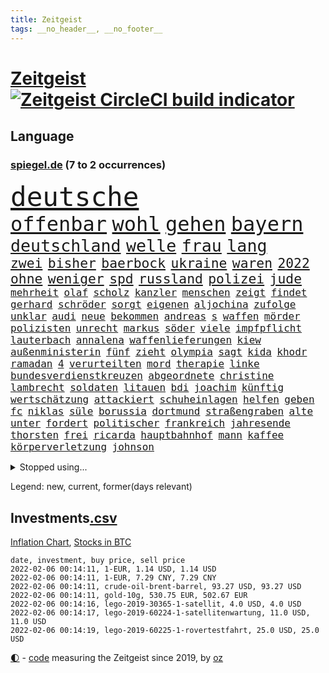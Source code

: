```yaml
---
title: Zeitgeist
tags: __no_header__, __no_footer__
---
```


# [Zeitgeist](https://oliz.io/zeitgeist/) [![Zeitgeist CircleCI build indicator](https://circleci.com/gh/ooz/zeitgeist.svg?style=shield)](https://circleci.com/gh/ooz/zeitgeist)

## Language

<h3><a href="https://www.spiegel.de" target="_blank">spiegel.de</a> (7 to 2 occurrences)</h3>
<p style="font-family:monospace">
<span style="font-size:32pt"><a href="news_links.html#deutsche" class="current">deutsche</a></span>
<br>
<span style="font-size:24pt"><a href="news_links.html#offenbar" class="current">offenbar</a></span>
<span style="font-size:24pt"><a href="news_links.html#wohl" class="current">wohl</a></span>
<span style="font-size:24pt"><a href="news_links.html#gehen" class="current">gehen</a></span>
<span style="font-size:24pt"><a href="news_links.html#bayern" class="current">bayern</a></span>
<br>
<span style="font-size:20pt"><a href="news_links.html#deutschland" class="current">deutschland</a></span>
<span style="font-size:20pt"><a href="news_links.html#welle" class="current">welle</a></span>
<span style="font-size:20pt"><a href="news_links.html#frau" class="current">frau</a></span>
<span style="font-size:20pt"><a href="news_links.html#lang" class="current">lang</a></span>
<br>
<span style="font-size:16pt"><a href="news_links.html#zwei" class="current">zwei</a></span>
<span style="font-size:16pt"><a href="news_links.html#bisher" class="current">bisher</a></span>
<span style="font-size:16pt"><a href="news_links.html#baerbock" class="current">baerbock</a></span>
<span style="font-size:16pt"><a href="news_links.html#ukraine" class="current">ukraine</a></span>
<span style="font-size:16pt"><a href="news_links.html#waren" class="current">waren</a></span>
<span style="font-size:16pt"><a href="news_links.html#2022" class="current">2022</a></span>
<span style="font-size:16pt"><a href="news_links.html#ohne" class="current">ohne</a></span>
<span style="font-size:16pt"><a href="news_links.html#weniger" class="current">weniger</a></span>
<span style="font-size:16pt"><a href="news_links.html#spd" class="current">spd</a></span>
<span style="font-size:16pt"><a href="news_links.html#russland" class="current">russland</a></span>
<span style="font-size:16pt"><a href="news_links.html#polizei" class="current">polizei</a></span>
<span style="font-size:16pt"><a href="news_links.html#jude" class="current">jude</a></span>
<br>
<span style="font-size:12pt"><a href="news_links.html#mehrheit" class="current">mehrheit</a></span>
<span style="font-size:12pt"><a href="news_links.html#olaf" class="current">olaf</a></span>
<span style="font-size:12pt"><a href="news_links.html#scholz" class="current">scholz</a></span>
<span style="font-size:12pt"><a href="news_links.html#kanzler" class="current">kanzler</a></span>
<span style="font-size:12pt"><a href="news_links.html#menschen" class="current">menschen</a></span>
<span style="font-size:12pt"><a href="news_links.html#zeigt" class="current">zeigt</a></span>
<span style="font-size:12pt"><a href="news_links.html#findet" class="current">findet</a></span>
<span style="font-size:12pt"><a href="news_links.html#gerhard" class="current">gerhard</a></span>
<span style="font-size:12pt"><a href="news_links.html#schröder" class="current">schröder</a></span>
<span style="font-size:12pt"><a href="news_links.html#sorgt" class="current">sorgt</a></span>
<span style="font-size:12pt"><a href="news_links.html#eigenen" class="current">eigenen</a></span>
<span style="font-size:12pt"><a href="news_links.html#aljochina" class="new">aljochina</a></span>
<span style="font-size:12pt"><a href="news_links.html#zufolge" class="current">zufolge</a></span>
<span style="font-size:12pt"><a href="news_links.html#unklar" class="current">unklar</a></span>
<span style="font-size:12pt"><a href="news_links.html#audi" class="current">audi</a></span>
<span style="font-size:12pt"><a href="news_links.html#neue" class="current">neue</a></span>
<span style="font-size:12pt"><a href="news_links.html#bekommen" class="current">bekommen</a></span>
<span style="font-size:12pt"><a href="news_links.html#andreas" class="current">andreas</a></span>
<span style="font-size:12pt"><a href="news_links.html#s" class="current">s</a></span>
<span style="font-size:12pt"><a href="news_links.html#waffen" class="current">waffen</a></span>
<span style="font-size:12pt"><a href="news_links.html#mörder" class="current">mörder</a></span>
<span style="font-size:12pt"><a href="news_links.html#polizisten" class="current">polizisten</a></span>
<span style="font-size:12pt"><a href="news_links.html#unrecht" class="current">unrecht</a></span>
<span style="font-size:12pt"><a href="news_links.html#markus" class="current">markus</a></span>
<span style="font-size:12pt"><a href="news_links.html#söder" class="current">söder</a></span>
<span style="font-size:12pt"><a href="news_links.html#viele" class="current">viele</a></span>
<span style="font-size:12pt"><a href="news_links.html#impfpflicht" class="current">impfpflicht</a></span>
<span style="font-size:12pt"><a href="news_links.html#lauterbach" class="current">lauterbach</a></span>
<span style="font-size:12pt"><a href="news_links.html#annalena" class="current">annalena</a></span>
<span style="font-size:12pt"><a href="news_links.html#waffenlieferungen" class="current">waffenlieferungen</a></span>
<span style="font-size:12pt"><a href="news_links.html#kiew" class="current">kiew</a></span>
<span style="font-size:12pt"><a href="news_links.html#außenministerin" class="current">außenministerin</a></span>
<span style="font-size:12pt"><a href="news_links.html#fünf" class="current">fünf</a></span>
<span style="font-size:12pt"><a href="news_links.html#zieht" class="current">zieht</a></span>
<span style="font-size:12pt"><a href="news_links.html#olympia" class="current">olympia</a></span>
<span style="font-size:12pt"><a href="news_links.html#sagt" class="current">sagt</a></span>
<span style="font-size:12pt"><a href="news_links.html#kida" class="new">kida</a></span>
<span style="font-size:12pt"><a href="news_links.html#khodr" class="new">khodr</a></span>
<span style="font-size:12pt"><a href="news_links.html#ramadan" class="new">ramadan</a></span>
<span style="font-size:12pt"><a href="news_links.html#4" class="current">4</a></span>
<span style="font-size:12pt"><a href="news_links.html#verurteilten" class="current">verurteilten</a></span>
<span style="font-size:12pt"><a href="news_links.html#mord" class="current">mord</a></span>
<span style="font-size:12pt"><a href="news_links.html#therapie" class="new">therapie</a></span>
<span style="font-size:12pt"><a href="news_links.html#linke" class="current">linke</a></span>
<span style="font-size:12pt"><a href="news_links.html#bundesverdienstkreuzen" class="new">bundesverdienstkreuzen</a></span>
<span style="font-size:12pt"><a href="news_links.html#abgeordnete" class="current">abgeordnete</a></span>
<span style="font-size:12pt"><a href="news_links.html#christine" class="current">christine</a></span>
<span style="font-size:12pt"><a href="news_links.html#lambrecht" class="current">lambrecht</a></span>
<span style="font-size:12pt"><a href="news_links.html#soldaten" class="current">soldaten</a></span>
<span style="font-size:12pt"><a href="news_links.html#litauen" class="current">litauen</a></span>
<span style="font-size:12pt"><a href="news_links.html#bdi" class="new">bdi</a></span>
<span style="font-size:12pt"><a href="news_links.html#joachim" class="current">joachim</a></span>
<span style="font-size:12pt"><a href="news_links.html#künftig" class="current">künftig</a></span>
<span style="font-size:12pt"><a href="news_links.html#wertschätzung" class="new">wertschätzung</a></span>
<span style="font-size:12pt"><a href="news_links.html#attackiert" class="current">attackiert</a></span>
<span style="font-size:12pt"><a href="news_links.html#schuheinlagen" class="new">schuheinlagen</a></span>
<span style="font-size:12pt"><a href="news_links.html#helfen" class="current">helfen</a></span>
<span style="font-size:12pt"><a href="news_links.html#geben" class="current">geben</a></span>
<span style="font-size:12pt"><a href="news_links.html#fc" class="current">fc</a></span>
<span style="font-size:12pt"><a href="news_links.html#niklas" class="current">niklas</a></span>
<span style="font-size:12pt"><a href="news_links.html#süle" class="current">süle</a></span>
<span style="font-size:12pt"><a href="news_links.html#borussia" class="current">borussia</a></span>
<span style="font-size:12pt"><a href="news_links.html#dortmund" class="current">dortmund</a></span>
<span style="font-size:12pt"><a href="news_links.html#straßengraben" class="new">straßengraben</a></span>
<span style="font-size:12pt"><a href="news_links.html#alte" class="current">alte</a></span>
<span style="font-size:12pt"><a href="news_links.html#unter" class="current">unter</a></span>
<span style="font-size:12pt"><a href="news_links.html#fordert" class="current">fordert</a></span>
<span style="font-size:12pt"><a href="news_links.html#politischer" class="current">politischer</a></span>
<span style="font-size:12pt"><a href="news_links.html#frankreich" class="current">frankreich</a></span>
<span style="font-size:12pt"><a href="news_links.html#jahresende" class="current">jahresende</a></span>
<span style="font-size:12pt"><a href="news_links.html#thorsten" class="current">thorsten</a></span>
<span style="font-size:12pt"><a href="news_links.html#frei" class="current">frei</a></span>
<span style="font-size:12pt"><a href="news_links.html#ricarda" class="current">ricarda</a></span>
<span style="font-size:12pt"><a href="news_links.html#hauptbahnhof" class="current">hauptbahnhof</a></span>
<span style="font-size:12pt"><a href="news_links.html#mann" class="current">mann</a></span>
<span style="font-size:12pt"><a href="news_links.html#kaffee" class="current">kaffee</a></span>
<span style="font-size:12pt"><a href="news_links.html#körperverletzung" class="current">körperverletzung</a></span>
<span style="font-size:12pt"><a href="news_links.html#johnson" class="current">johnson</a></span>
</p>
<details>
<summary>Stopped using...</summary>
<p class="former" style="font-size:12pt">
müssten(474) bar(473) becker(473) diskussion(473) entdeckte(473) haseloff(473) lebenslanger(473) main(473) aufgefordert(472) emma(472) kritiker(472) privaten(472) reiche(472) schlimmer(472) terroristen(472) badenwürttembergs(471) einzelne(471) hollywood(471) liege(471) morgen(471) paare(471) werk(471) froh(470) medizin(470) mordfall(470) streiks(470) zahlt(470) analyse(469) angeklagter(469) anscheinend(469) bildungsministerin(469) bitte(469) brachte(469) depressionen(469) dominiert(469) pariser(469) reformen(469) riss(469) teheran(469) aktien(468) beschluss(468) coronainfektionen(468) dach(468) ehre(468) erscheinen(468) gewissen(468) greta(468) kapitän(468) kolumne(468) la(468) schaltet(468) stärken(468) thunberg(468) belasten(467) beweisen(467) fließt(467) flüchtlinge(467) gewaltig(467) negativ(467) spdpolitikerin(467) umso(467) zeremonie(467) überrascht(467) arsenal(466) attentat(466) aufeinander(466) benzin(466) beteiligten(466) jahrzehnte(466) kanzleramt(466) konflikte(466) lukaschenko(466) messer(466) phase(466) quote(466) senken(466) unterschiedlich(466) wein(466) amerika(465) anschläge(465) bull(465) erfahrung(465) grünheide(465) moderator(465) niederlagen(465) normal(465) red(465) trauer(465) zusammenarbeit(465) zwillinge(465) 150(464) angesteckt(464) april(464) csuchef(464) endgültig(464) geschlagen(464) jobs(464) lionel(464) messi(464) natur(464) philippinen(464) rand(464) tweet(464) verbreitung(464) vorstand(464) vorübergehend(464) 99(463) beginnen(463) debatten(463) ermöglicht(463) ertragen(463) klimaschützer(463) medikament(463) zuversicht(463) 16jährige(462) 33(462) bestellt(462) forderte(462) gewaltsam(462) hände(462) kostenlose(462) lastwagen(462) rettungsschiff(462) aufnahme(461) bielefeld(461) irans(461) kindesmissbrauch(461) locken(461) mannes(461) politikerinnen(461) spielraum(461) sprang(461) standen(461) umsatz(461) update(461) vergangene(461) verriet(461) 50000(460) befand(460) dietmar(460) umdenken(460) verwirrung(460) august(459) bittere(459) freude(459) gemeinsamen(459) qualifikation(459) yorks(459) angeklagten(458) herrschen(458) reagierten(458) taiwan(458) verzichtet(458) volle(458) dementiert(457) franziskus(457) geheimnis(457) massenhaft(457) merkels(457) ministerpräsidentin(457) perfekte(457) wälder(457) attila(456) aufklären(456) einsetzen(456) hildmann(456) klimapolitik(456) psychische(456) razzien(456) souverän(456) verfehlt(456) verzweiflung(456) automobilgeschichte(455) begeisterten(455) eklat(455) kinos(455) leichtathletik(455) meint(455) schlicht(455) vermeintlichen(455) verschwanden(455) verzögern(455) zahlte(455) zugelassen(455) ausreichend(454) coach(454) demokratische(454) durchsuchungen(454) genehmigung(454) mitternacht(454) aufstellen(453) überlassen(453) gedanken(452) patient(452) 28(451) erschienen(451) gestritten(451) methoden(451) virologen(451) wien(451) 1000(450) monats(450) seltsame(450) milliardenhöhe(449) ereignisse(448) erschießt(448) mancher(448) präsenzunterricht(448) anzeichen(447) einiger(447) general(447) parallelen(447) pfund(447) sehnsucht(447) sendung(447) enge(446) kontaktbeschränkungen(446) nachts(446) ute(446) einnahmen(445) fehlten(445) kostenlos(445) verfassung(445) verzeichnet(445) strenger(444) abkehr(442) bob(442) enttäuschung(442) gouverneur(442) konferenz(442) liefen(442) empfehlung(441) hängen(441) terrorismus(441) überschritten(441) vermeintlich(440) ältere(440) engpässe(439) sydney(439) überfahren(439) fußballwm(438) läden(437) kapitel(435) afghanische(434) papier(434) stimmten(434) unterm(433) vorgeführt(433) abstieg(432) anlegen(432) bartsch(432) gefühl(432) lebensgefährlich(431) versorgung(431) fertig(430) abhängig(429) praxis(429) vermissten(429) verschafft(429) schritten(427) flüchtete(426) athletinnen(425) gesundheitliche(425) günther(425) tuchel(425) missachtung(424) claus(423) missbrauchskomplex(421) ferien(419) service(419) gebieten(416) sicherheitsvorkehrungen(416) coronaimpfungen(415) härtere(415) sprit(414) renommierten(412) superwahljahr(412) gala(409) klarheit(409) lieferengpässe(409) mängel(406) fotografieren(405) ärgern(405) 85(400) aktionen(400) gelangt(399) interviews(398) regimes(397) befunden(395) behindert(393) seniorin(386) einsatzkräften(381) mangelnde(379) trocken(378) dürre(375) kuba(375) stationiert(374) technische(366) übers(366) cent(364) juristische(360) niederländer(360) luxemburg(359) trinken(348) taucher(346) homeschooling(344) gemüse(342) benannt(337) j(329) indiens(327) rausch(323) krimi(316) rum(311) begleitete(310) ärmsten(309) konservative(306) angefeindet(305) gregor(305) besetzen(295) erlaubnis(291) zypern(291) 22jähriger(289) angebote(289) witwe(289) blut(286) greenpeace(284) scharfen(284) reisenden(283) mitverantwortlich(279) fasst(275) willkommen(272) zwischenfall(271) zufriedener(270) lebensgefährliche(269) millionensumme(261) reichtum(257) übergriff(250) vorreiter(248) 25jährige(247) rebellen(247) zurückzukehren(246) ausgewählt(245) birgt(245) beworfen(244) historikerin(243) schwerste(243) waldbrände(241) 38(240) bond(240) eingeholt(237) romane(236) ängste(236) autofahrern(235) eingestürzt(235) fossile(234) ständigen(233) ungeimpft(232) gesprungen(231) impfquote(229) radikalislamischen(229) tank(229) kohlekraftwerke(227) todesdrohungen(227) bitteren(225) fünfjähriger(224) spitzen(224) minsk(223) darstellung(222) zusammenarbeiten(221) flohen(220) hakt(220) welterfolg(220) entstand(218) tribüne(217) formiert(216) ifoumfrage(216) stundenlang(216) biss(215) erlebnisse(215) konzepte(215) belgischen(214) regenfälle(214) temperatur(214) echt(213) jemals(213) asylanträge(212) truppe(212) rohstoffe(211) terroranschlag(210) leichten(209) ausschnitte(208) lloyd(208) schäumt(208) hollywoodstar(207) volk(207) 28jähriger(205) journal(205) kroatien(205) potenzielle(204) aufgeflogen(203) spezialeinheit(203) andauernde(199) notwendig(199) furcht(198) fazit(197) verheerende(196) eröffnen(195) vollkommen(195) leroy(194) sané(194) stilkritik(192) cup(190) enttäuschte(190) 2007(189) 1300(188) werkstatt(187) lukaku(186) romelu(186) bedankt(185) präsentierte(185) gewartet(184) beides(183) grenzkontrollen(182) wanderer(181) aufruhr(180) ermordung(179) fühlte(179) landsleute(179) flut(178) funktionär(178) nbastar(178) zähne(178) buchen(177) errichtet(177) zehnte(177) bedient(176) colorado(175) 14jähriger(174) berufe(174) hochwasser(174) luke(174) verstorben(174) 210(172) dinner(172) ostseepipeline(172) perfekten(172) weltranglistenerste(172) timing(171) wdr(170) henry(169) supermärkte(168) ministerpräsidentenkonferenz(164) lukrative(163) cduchefs(162) entthront(162) analysten(161) nachhaltiger(161) atomwaffen(160) impfstatus(160) nachträglich(160) nazizeit(160) nbaprofi(158) unterdrückung(158) akzeptiert(157) alaska(157) romy(157) wiedereröffnet(157) bedrohen(156) bezogen(156) highlights(156) achtzigerjahren(155) entlastung(155) gegensteuern(155) verkehrsministerium(155) 400000(153) abflug(153) befürchtete(153) exil(152) uniform(151) zwielicht(151) aufkommen(150) demonstrierten(150) kommandeur(149) roland(149) ankommen(148) demonstrierende(148) ausgeflogen(147) chappatte(147) experimente(145) guinea(145) funktionierte(144) konten(144) krankenwagen(144) gewohnt(143) inneren(143) mobbing(143) z(143) prallte(142) verletzten(142) kult(140) leib(140) ligaspiel(140) trauerbegleiterin(140) erbeuteten(139) seelische(139) flüchtende(138) garmischpartenkirchen(138) zwölfjähriger(138) entfliehen(137) verordnung(137) besessen(136) düpiert(136) bedanken(135) bremse(135) klopp(135) music(135) teuerste(135) fühlten(134) gangs(132) großartig(132) starstürmer(132) vizepräsident(132) weihnachtsgeschäft(132) predigt(131) wright(131) anschlags(130) ausgeschöpft(130) bunte(130) ließe(130) manfred(130) vorgeladen(130) bußgelder(129) operationen(129) manuela(128) standard(128) herrschten(127) radikalisierung(127) a3(126) beeinträchtigen(126) diplomatischen(126) gysi(126) staatspräsident(126) statistische(126) boosterimpfungen(125) mittelfristig(125) satt(125) breuer(124) geständnis(124) jonas(124) lka(124) nackt(124) unterziehen(124) virginia(124) oper(123) sportwagen(123) 97(122) erreichte(121) gangster(121) grenzregion(121) innovationen(120) angeführt(119) bildungssystem(119) beschrieb(118) langsamer(118) müde(118) vollstreckt(118) brooklyn(117) direktor(117) enteignungen(117) ifo(117) millionencoup(117) schwesig(117) spiegelkorrespondent(117) überreicht(116) hoeneß(115) abgaben(114) grafiken(114) hauptrolle(114) millionenhöhe(114) prosieben(114) umstände(114) ableger(113) anheben(113) euländern(113) reh(113) türeci(113) özlem(113) evergrande(112) feministin(112) innensenator(112) riefen(111) straft(111) epstein(110) nrwregierungschef(110) 16jähriger(109) außergewöhnlichen(109) protestierten(109) umweltaktivisten(109) 2050(108) erdgas(108) krankenhauseinweisungen(108) lava(108) südkoreas(108) verirrt(108) großbank(107) strategien(107) erfolgen(106) gier(106) pence(106) türsteher(106) korruptionsverdacht(105) deutschlandweit(104) klischees(104) weltraum(104) wohnraum(104) schweinfurt(103) tournee(103) vornamen(103) ampelregierung(102) älteste(102) beliebtesten(101) berufen(100) natalie(100) solidarisch(100) traurigkeit(100) umsonst(100) versorgungskrise(100) kleber(99) begriffe(98) engpässen(98) fernseher(98) irving(98) kyrie(98) lissabon(98) videotest(98) mockridge(96) rucksack(96) deutsch(95) schlechtem(95) hyperschallrakete(94) milan(94) neugeborenes(94) webb(94) rekonstruiert(93) brennenden(91) sozialdemokrat(91) stau(91) ambitioniert(90) kaltem(90) langfristige(90) maserati(90) schulunterricht(90) suggeriert(90) unschuld(90) kultusministerinnen(89) maryland(89) staates(89) stereotype(89) unbrauchbar(89) ruhig(88) tschüss(88) 41(87) exuspräsident(87) geldvermögen(87) gesamtsieg(87) maxplanckinstitut(87) registrierten(87) wahldebakel(87) ware(87) dan(86) leck(86) special(86) verblüffend(86) wahnsinns(86) weitgehende(86) kulturen(85) nets(85) polizistinnen(85) rosa(85) wilder(85) zinssatz(84) gaspreisen(83) hals(83) akzeptanz(82) anschauen(82) belohnung(82) masked(82) opel(82) verwundert(82) wetteraufzeichnungen(82) coronaexperten(81) dame(81) erkannte(81) kroatischen(81) rentenversicherung(81) shitstorm(81) wehrbeauftragte(81) lockt(80) preisverleihung(80) ultrarechten(80) atomenergie(79) ausgewählten(79) extremismus(79) footballcoach(79) niedrige(79) playstation(79) schlimme(79) sonys(79) trends(79) verkneifen(79) zentral(79) cdupolitikerin(78) cruz(78) fahrlässige(78) gezielten(78) prien(78) reichten(78) soziologe(78) tödliches(78) ampelpartner(77) nbasaison(77) penny(77) produzenten(77) profifußballer(77) revolutionären(77) festspiele(76) grundsicherung(76) klimafreundlich(76) police(76) präzise(76) tvreportage(76) überquerte(76) überrollt(76) abfälle(75) grundsätzliche(75) iranischer(75) aufdeckte(74) geringverdiener(74) hirsch(74) komplikationen(74) machtmissbrauch(74) riesling(74) chicago(73) lira(73) raketenstart(73) traditionell(73) 41jähriger(72) bärbel(72) empfohlen(72) facebookinvestor(72) motors(72) rookie(72) basketballliga(71) eröffnete(71) farblich(71) iserlohn(71) mitreden(71) schränken(71) simple(71) tornados(71) austin(70) durcheinandergewirbelt(70) euland(70) eusonderbeauftragte(70) fotografin(70) hochformat(70) nervös(70) uneindeutig(70) wille(70) euländer(69) prodemokratischen(69) 1931(68) autonome(68) geschaut(68) notrufs(68) schwerverletzter(68) technologien(68) westlicher(68) ärzteverband(68) netflixserie(67) zwölfjährige(67) dankbarkeit(66) klimazielen(66) mitschnitt(66) mülltonnen(66) sudans(66) 27jähriger(65) galápagosinseln(65) hochschulgesetz(65) stadtrand(65) starquarterback(65) stereotyp(65) sympathisanten(65) umweltschutzorganisation(65) verwahrloste(65) breitbandausbau(64) fußballern(64) ines(64) ndr(64) paraguay(64) sabine(64) soziales(64) unterlassen(64) agieren(63) ernannte(63) etlicher(63) geschwindigkeit(63) ketten(63) verschlechternden(63) begrüßte(62) innenstädten(62) kasernen(62) marburger(62) marode(62) puls(62) schmerzensgeld(62) schärfere(62) vatikan(62) bescheid(61) spiegelredakteure(61) feuerte(60) offenes(60) phasen(60) vegankoch(60) 1968(59) anhält(59) geldregen(59) gesundheitssektor(59) prostitution(59) technischer(59) trip(59) überlebender(59) 60jährigen(58) aufstellte(58) dartswm(58) einkaufen(58) geister(58) nächstem(58) scheiden(58) topspieler(58) böller(57) ganzes(57) gewaltsamem(57) museen(57) windeln(57) xavi(57) şahin(57) 2gplusregel(56) angespannten(56) bevorzugen(56) feuerwerk(56) generalstaatsanwaltschaft(56) harsch(56) sap(56) veganen(56) interaktiven(55) khan(55) schifffahrt(55) spiegelgespräch(55) stadtderby(55) usautomarkt(55) abstürzte(54) danken(54) hinein(54) zustande(54) bunten(53) fehlenden(53) frederiksen(53) rückhalt(53) südafrikas(53) akw(52) aufgespürt(52) feiertage(52) künstliches(52) minderjähriger(52) verspätung(52) atomkraftwerke(51) beschlüsse(51) energiekonzern(51) coronarunde(50) flüchtenden(50) taucht(50) vietnamesischer(50) watson(50) belarus/polen(49) schikaniert(49) bearbeiten(48) elmar(48) solch(48) verbraucherzentralen(48) vorstandschef(48) aserbaidschan(47) bergkarabach(47) nbc(47) notizen(47) stillen(47) zielen(47) böllerverbot(46) geboostert(46) geisenberger(46) kursiert(46) plattencover(46) vollsperrung(46) enormen(45) joop(45) linksfraktionschef(45) radcliffe(45) redakteurinnen(45) turniers(45) artenschutz(44) basketballsuperstar(44) blinding(44) einstufen(44) exwerdertrainer(44) lights(44) memorial(44) modernisieren(44) nouwen(44) steuerdumping(44) weeknd(44) ausgeraubt(43) geteilt(43) tatwaffe(43) werkstätten(43) behält(42) dinosaurier(42) fehlgeburt(42) götter(42) krokodil(42) kubaner(42) manila(42) mercedesbenz(42) würdigte(42) bulls(41) chatnachrichten(41) gerwyn(41) kapitalismus(41) unveröffentlichte(41) überrannt(41) chefredaktion(40) jordanien(40) landkreise(40) sexhandels(40) wohlauf(40) kultstatus(39) mitarbeitenden(39) profitierten(39) fluglinien(38) glamour(38) glyphosat(38) jahreshauptversammlung(38) todestag(38) verletzung(38) wanken(38) aussetzen(37) büroräume(37) carlsen(37) erfrieren(37) re(37) sagten(37) schwan(37) tipp(37) amüsierte(36) beherzter(36) covid19medikament(36) gereicht(36) schotten(36) umgestaltet(36) umweltfreundlich(36) unterirdischen(36) vietnamesische(36) bönisch(35) faber(35) gottesdienst(35) jauch(35) langläuferinnen(35) mecklenburgvorpommerns(35) nervigen(35) brown(34) ikea(34) krankenpfleger(34) lamb(34) landeten(34) weltcupsieg(34) durchgerechnet(33) fünfter(33) liebesbeziehung(33) rechnungen(33) rätselhafter(33) atomverhandlungen(32) ebay(32) haften(32) kleinanzeigen(32) problemlos(32) profisportler(32) schwierigsten(32) tower(32) uğur(32) verdienste(32) begünstigen(31) bewacht(31) bissigen(31) boll(31) fingern(31) heterosexuelle(31) hochansteckenden(31) meisterschaft(31) schnellt(31) zweifler(31) interessierte(30) jahresrückblick(30) klausur(30) untererfassung(30) verwaltungsgebäude(30) boy(29) faktor(29) machtdemonstration(29) rosafarbenen(29) singlecharts(29) unerlaubt(29) vermittelt(29) verurteilen(29) hallendach(28) hochhauses(28) mpk(28) élyséepalast(28) belächelt(27) emotionale(27) kriminalpolizei(27) pennymarkt(27) riad(27) verletzter(27) wackelt(27) amnestie(26) banknoten(26) baumann(26) einschätzen(26) kanzlers(26) lunge(26) oberstdorf(26) rechenschaft(26) schied(26) schläge(26) usdemokratie(26) 68(25) 71(25) containern(25) kräftige(25) bildschirm(24) einsatzbereit(24) kanzlerkür(24) merken(24) mosel(24) muskeln(24) sanitäter(24) schönes(24) zettel(24) anordnung(23) bemerkenswertes(23) herzlich(23) landwirtschaftsminister(23) machtmissbrauchs(23) aida(22) anbietern(22) bürgerrechte(22) coronaprotesten(22) energieversorgern(22) herben(22) kraftwerk(22) milliardenschwere(22) moderierte(22) pandemiefolgen(22) rückenwind(22) straßenkarneval(22) telefonieren(22) winterberg(22) zurückzubekommen(22) bronze(21) conference(21) geschlossene(21) konservativer(21) model(21) toyota(21) angesagt(20) kinderzimmer(20) schreckliches(20) bowl(19) impfregister(19) kräftiges(19) medium(19) militante(19) thüringischen(19) vierschanzentournee(19) erkennt(18) instrument(18) optimal(18) umweltfreundliche(18) weltbekannt(18) agrarminister(17) oberender(17) prozesses(17) socken(17) böllern(16) gelder(16) keechant(16) kollege(16) leonardo(16) sendungen(16) sewell(16) toll(16) xi'an(16) affleck(15) allzu(15) erkrankungen(15) 2977(14) bauwerk(14) keanu(14) kryptogeld(14) schaumwein(14) spektakulärsten(14) weltraumteleskop(14) abgelaufenen(13) alpenland(13) dicaprio(13) farben(13) getreten(13) haderte(13) kehrtwende(13) kreuzfahrten(13) tannenbaum(13) ultimativen(13) überdurchschnittlich(13) 1971(12) absicherung(12) amy(12) bahnradweltmeisterin(12) einspringen(12) lanka(12) pieters(12) sri(12) teuersten(12) verneigt(12) überließ(12) beliebter(11) ladung(11) missstände(11) silvesterpartys(11) spinne(11) tiananmenmassakers(11) umwirbt(11) waffenstillstand(11)
</p>
</details>
<p>Legend: <span class="new">new</span>, <span class="current">current</span>, <span class="former">former(days relevant)</span></p>

## Investments[.csv](investments.csv)

[Inflation Chart](https://inflationchart.com),
[Stocks in BTC](https://stonksinbtc.xyz/)

```
date, investment, buy price, sell price
2022-02-06 00:14:11, 1-EUR, 1.14 USD, 1.14 USD
2022-02-06 00:14:11, 1-EUR, 7.29 CNY, 7.29 CNY
2022-02-06 00:14:11, crude-oil-brent-barrel, 93.27 USD, 93.27 USD
2022-02-06 00:14:11, gold-10g, 530.75 EUR, 502.67 EUR
2022-02-06 00:14:16, lego-2019-30365-1-satellit, 4.0 USD, 4.0 USD
2022-02-06 00:14:17, lego-2019-60224-1-satellitenwartung, 11.0 USD, 11.0 USD
2022-02-06 00:14:19, lego-2019-60225-1-rovertestfahrt, 25.0 USD, 25.0 USD
```

<footer>
<a href="javascript:toggleTheme()" class="nav">🌓</a>
- <a href="https://github.com/ooz/zeitgeist">code</a> measuring the Zeitgeist since 2019, by <a href="https://oliz.io">oz</a>
</footer>
